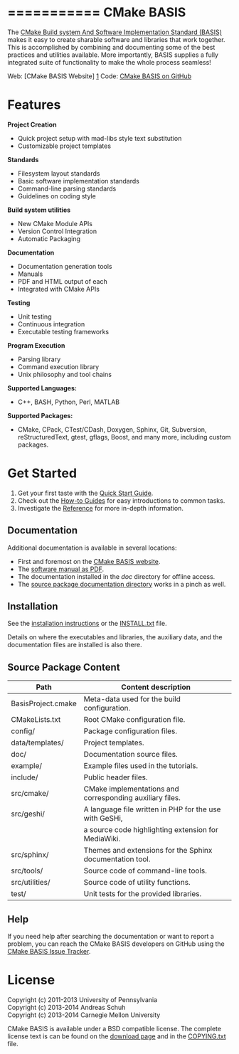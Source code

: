 ===========
CMake BASIS
===========

The [CMake Build system And Software Implementation Standard (BASIS)][1] makes it
easy to create sharable software and libraries that work together. This is accomplished
by combining and documenting some of the best practices and utilities available.
More importantly, BASIS supplies a fully integrated suite of functionality to make
the whole process seamless! 

Web:  [CMake BASIS Website]  [1]
Code: [CMake BASIS on GitHub][2]


Features
========

**Project Creation**

- Quick project setup with mad-libs style text substitution
- Customizable project templates

**Standards**

- Filesystem layout standards
- Basic software implementation standards
- Command-line parsing standards
- Guidelines on coding style

**Build system utilities**

- New CMake Module APIs
- Version Control Integration
- Automatic Packaging

**Documentation**

- Documentation generation tools
- Manuals
- PDF and HTML output of each
- Integrated with CMake APIs

**Testing**

- Unit testing
- Continuous integration
- Executable testing frameworks

**Program Execution**

- Parsing library
- Command execution library
- Unix philosophy and tool chains

**Supported Languages:**

- C++, BASH, Python, Perl, MATLAB

**Supported Packages:**

- CMake, CPack, CTest/CDash, Doxygen, Sphinx, Git, Subversion, reStructuredText,
  gtest, gflags, Boost, and many more, including custom packages.


Get Started
===========

1. Get your first taste with the [Quick Start Guide][3].
2. Check out the [How-to Guides][4] for easy introductions to common tasks.
3. Investigate the [Reference][5] for more in-depth information.

Documentation
-------------

Additional documentation is available in several locations: 

- First and foremost on the [CMake BASIS website][1].
- The [software manual as PDF](/doc/BASIS_Software_Manual.pdf).
- The documentation installed in the _doc_ directory for offline access.
- The [source package documentation directory](/doc) works in a pinch as well.

Installation
------------

See the [installation instructions][7] or the [INSTALL.txt](/INSTALL.txt) file.

Details on where the executables and libraries, the auxiliary data, and the 
documentation files are installed is also there.

Source Package Content
----------------------

Path               | Content description
------------------ | ----------------------------------------------------------
BasisProject.cmake | Meta-data used for the build configuration.
CMakeLists.txt     | Root CMake configuration file.
config/            | Package configuration files.
data/templates/    | Project templates.
doc/               | Documentation source files.
example/           | Example files used in the tutorials.
include/           | Public header files.
src/cmake/         | CMake implementations and corresponding auxiliary files.
src/geshi/         | A language file written in PHP for the use with GeSHi,
                   | a source code highlighting extension for MediaWiki.
src/sphinx/        | Themes and extensions for the Sphinx documentation tool.
src/tools/         | Source code of command-line tools.
src/utilities/     | Source code of utility functions.
test/              | Unit tests for the provided libraries.


Help
----

If you need help after searching the documentation or want to report a problem,
you can reach the CMake BASIS developers on GitHub using the [CMake BASIS Issue Tracker][8].


License
=======

Copyright (c) 2011-2013 University of Pennsylvania   <br />
Copyright (c) 2013-2014 Andreas Schuh                <br />
Copyright (c) 2013-2014 Carnegie Mellon University

CMake BASIS is available under a BSD compatible license. The complete license text is
can be found on the [download page][10] and in the [COPYING.txt](/COPYING.txt) file.


<!-- Links to web page and online ressources -->
[1]: http://opensource.andreasschuch.com/cmake-basis
[2]: https://github.com/schuhschuh/cmake-basis
[3]: http://opensource.andreasschuh.com/cmake-basis/quickstart.html
[4]: http://opensource.andreasschuh.com/cmake-basis/howto.html
[5]: http://opensource.andreasschuh.com/cmake-basis/apidoc.html
[8]: https://github.com/schuhschuh/cmake-basis/issues

<!-- Links to GitHub, see the local directory if you have downloaded the files already -->
[6]:  http://opensource.andreasschuh.com/cmake-basis/apidoc.html#package-overview
[7]:  http://opensource.andreasschuh.com/cmake-basis/install.html
[10]:  http://opensource.andreasschuh.com/cmake-basis/download.html
